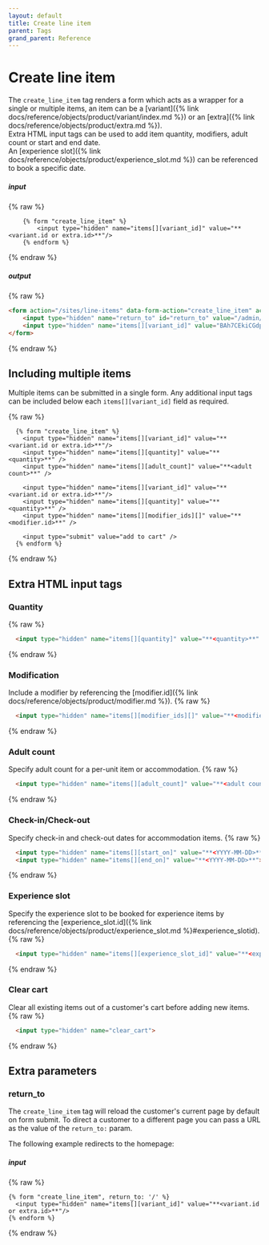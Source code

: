 ```yaml
---
layout: default
title: Create line item
parent: Tags
grand_parent: Reference
---
```


# Create line item

The `create_line_item` tag renders a form which acts as a wrapper for a single or multiple items, an item can be a [variant]({% link docs/reference/objects/product/variant/index.md %}) or an [extra]({% link docs/reference/objects/product/extra.md %}).<br>
Extra HTML input tags can be used to add item quantity, modifiers, adult count or start and end date.<br>
An [experience slot]({% link docs/reference/objects/product/experience_slot.md %}) can be referenced to book a specific date.

##### input
{% raw %}
```liquid
    {% form "create_line_item" %}
        <input type="hidden" name="items[][variant_id]" value="**<variant.id or extra.id>**"/>
    {% endform %}
```
{% endraw %}

##### output
{% raw %}
```html
<form action="/sites/line-items" data-form-action="create_line_item" accept-charset="UTF-8" method="post">
    <input type="hidden" name="return_to" id="return_to" value="/admin/site_builder/sites/c94b650e/previews/book-tickets" autocomplete="off">
    <input type="hidden" name="items[][variant_id]" value="BAh7CEkiCGdpZAY6Bk....">
</form>
```
{% endraw %}

## Including multiple items
Multiple items can be submitted in a single form. Any additional input tags can be included below each `items[][variant_id]` field as required. 

{% raw %}
```liquid
  {% form "create_line_item" %}
    <input type="hidden" name="items[][variant_id]" value="**<variant.id or extra.id>**"/>
    <input type="hidden" name="items[][quantity]" value="**<quantity>**" />
    <input type="hidden" name="items[][adult_count]" value="**<adult count>**" />

    <input type="hidden" name="items[][variant_id]" value="**<variant.id or extra.id>**"/>
    <input type="hidden" name="items[][quantity]" value="**<quantity>**" />
    <input type="hidden" name="items[][modifier_ids][]" value="**<modifier.id>**" />

    <input type="submit" value="add to cart" />
  {% endform %}
```
{% endraw %}

## Extra HTML input tags

### Quantity

{% raw %}
```html
  <input type="hidden" name="items[][quantity]" value="**<quantity>**" />
```
{% endraw %}

### Modification

Include a modifier by referencing the [modifier.id]({% link docs/reference/objects/product/modifier.md %}).
{% raw %}
```html
  <input type="hidden" name="items[][modifier_ids][]" value="**<modifier.id>**" />
```
{% endraw %}

### Adult count

Specify adult count for a per-unit item or accommodation.
{% raw %}
```html
  <input type="hidden" name="items[][adult_count]" value="**<adult count>**" />
```
{% endraw %}

### Check-in/Check-out

Specify check-in and check-out dates for accommodation items.
{% raw %}
```html
  <input type="hidden" name="items[][start_on]" value="**<YYYY-MM-DD>**">
  <input type="hidden" name="items[][end_on]" value="**<YYYY-MM-DD>**">
```
{% endraw %}

### Experience slot

Specify the experience slot to be booked for experience items by referencing the [experience_slot.id]({% link docs/reference/objects/product/experience_slot.md %}#experience_slotid).
{% raw %}
```html
  <input type="hidden" name="items[][experience_slot_id]" value="**<experience_slot.id>**" />
```
{% endraw %}

### Clear cart

Clear all existing items out of a customer's cart before adding new items.
{% raw %}
```html
  <input type="hidden" name="clear_cart">
```
{% endraw %}

## Extra parameters

### return_to

The `create_line_item` tag will reload the customer's current page by default on form submit.
To direct a customer to a different page you can pass a URL as the value of the `return_to:` param.

The following example redirects to the homepage:

##### input
{% raw %}
```liquid
{% form "create_line_item", return_to: '/' %}
  <input type="hidden" name="items[][variant_id]" value="**<variant.id or extra.id>**"/>
{% endform %}
```
{% endraw %}
